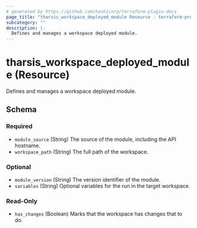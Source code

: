 ```yaml
---
# generated by https://github.com/hashicorp/terraform-plugin-docs
page_title: "tharsis_workspace_deployed_module Resource - terraform-provider-tharsis"
subcategory: ""
description: |-
  Defines and manages a workspace deployed module.
---
```


# tharsis_workspace_deployed_module (Resource)

Defines and manages a workspace deployed module.



<!-- schema generated by tfplugindocs -->
## Schema

### Required

- `module_source` (String) The source of the module, including the API hostname.
- `workspace_path` (String) The full path of the workspace.

### Optional

- `module_version` (String) The version identifier of the module.
- `variables` (String) Optional variables for the run in the target workspace.

### Read-Only

- `has_changes` (Boolean) Marks that the workspace has changes that to do.


